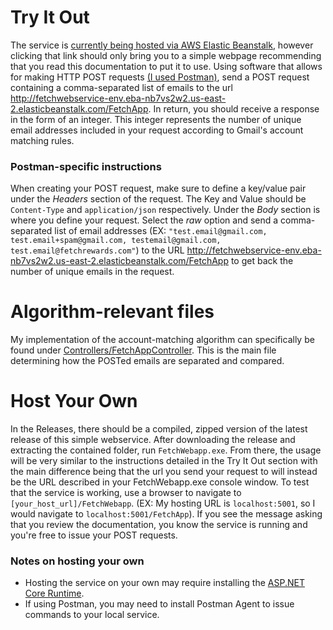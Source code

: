 # Try It Out
The service is [currently being hosted via AWS Elastic Beanstalk](http://fetchwebservice-env.eba-nb7vs2w2.us-east-2.elasticbeanstalk.com/FetchApp), however clicking that link should only bring you to a simple webpage recommending that you read this documentation to put it to use. Using software that allows for making HTTP POST requests [(I used Postman)](https://www.postman.com/), send a POST request containing a comma-separated list of emails to the url http://fetchwebservice-env.eba-nb7vs2w2.us-east-2.elasticbeanstalk.com/FetchApp. In return, you should receive a response in the form of an integer. This integer represents the number of unique email addresses included in your request according to Gmail's account matching rules.
### Postman-specific instructions
When creating your POST request, make sure to define a key/value pair under the *Headers* section of the request. The Key and Value should be `Content-Type` and `application/json` respectively. Under the *Body* section is where you define your request. Select the *raw* option and send a comma-separated list of email addresses (EX: `"test.email@gmail.com, test.email+spam@gmail.com, testemail@gmail.com, test.email@fetchrewards.com"`) to the URL http://fetchwebservice-env.eba-nb7vs2w2.us-east-2.elasticbeanstalk.com/FetchApp to get back the number of unique emails in the request.

# Algorithm-relevant files
My implementation of the account-matching algorithm can specifically be found under [Controllers/FetchAppController](https://github.com/bmoore-10/SimpleWebService/blob/master/Controllers/FetchAppController.cs). This is the main file determining how the POSTed emails are separated and compared.
# Host Your Own
In the Releases, there should be a compiled, zipped version of the latest release of this simple webservice. After downloading the release and extracting the contained folder, run `FetchWebapp.exe`. From there, the usage will be very similar to the instructions detailed in the Try It Out section with the main difference being that the url you send your request to will instead be the URL described in your FetchWebapp.exe console window. To test that the service is working, use a browser to navigate to `[your_host_url]/FetchWebapp`. (EX: My hosting URL is `localhost:5001`, so I would navigate to `localhost:5001/FetchApp`). If you see the message asking that you review the documentation, you know the service is running and you're free to issue your POST requests.
### Notes on hosting your own
* Hosting the service on your own may require installing the [ASP.NET Core Runtime](https://dotnet.microsoft.com/download/dotnet-core/3.1).
* If using Postman, you may need to install Postman Agent to issue commands to your local service.
